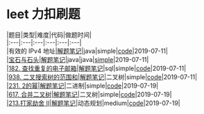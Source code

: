 # leet  力扣刷题

|题目|类型|难度|代码|做题时间|     
|:---|:---|:---|:---|:---|:---|    
|有效的 IPv4 地址|[解题笔记](./note/simple/DefangIPaddr.md)|java|simple|[code](./leet-item/src/main/java/simple/DefangIPaddr.java)|2019-07-11|   
|[宝石与石头]()|[解题笔记](./note/simple/NumJewelsInStones.md)|java|java|[simple](./leet-item/src/main/java/simple/NumJewelsInStones.java)|2019-07-11|   
|[182. 查找重复的电子邮箱]()|[解题笔记](./note/simple/DuplicateEmails.md)|sql|simple|[code](./note/simple/DuplicateEmails.md)|2019-07-11|    
|[938. 二叉搜索树的范围和]()|[解题笔记](./note/simple/RangeSumBST.md)|二叉树|simple|[code](./leet-item/src/main/java/simple/RangeSumBST.java)|2019-07-11|   
|[231. 2的幂]()|[解题笔记](./note/simple/IsPowerOfTwo.md)|二进制|simple|[code](./leet-item/src/main/java/simple/IsPowerOfTwo.java)|2019-07-19|   
|[617. 合并二叉树]()|[解题笔记](./note/simple/MergeTrees.md)|二叉树|simple|[code](./leet-item/src/main/java/simple/MergeTrees.java)|2019-07-19|   
|[213.打家劫舍 II](https://leet-cn.com/problems/house-robber-ii/)|[解题笔记](./note/medium/Rob.md)|动态规划|medium|[code](./leet-item/src/main/java/medium/Rob.java)|2019-07-19|   
